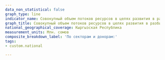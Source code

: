 ```yaml
---
data_non_statistical: false
graph_type: line
indicator_name: Совокупный объем потоков ресурсов в целях развития в разбивке по странам-донорам и видам потоков
graph_title: Совокупный объем потоков ресурсов в целях развития в разбивке по странам-донорам и видам потоков
national_geographical_coverage: Кыргызская Республика
measurement_units: Млн. сомов
composite_breakdown_label: 'По секторам и донорам:'
tags:
- custom.national

---
```

